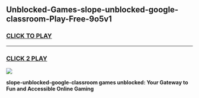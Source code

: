 
## Unblocked-Games-slope-unblocked-google-classroom-Play-Free-9o5v1
<h3>
<a href="https://premium76.site?title=slope-unblocked-google-classroom&ref=17A">CLICK TO PLAY</a></h3>
<hr>

<h3>
<a href="https://premium76.site?title=slope-unblocked-google-classroom&ref=17A">CLICK 2 PLAY</a>
  
</h3>

<a href="https://premium76.site?title=slope-unblocked-google-classroom&ref=17A"><img src="https://clearcache.store/games.png"></a>


**slope-unblocked-google-classroom games unblocked: Your Gateway to Fun and Accessible Online Gaming**
